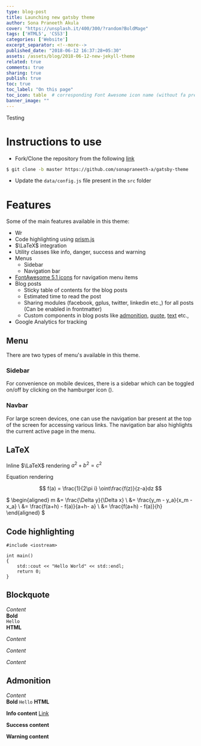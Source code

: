 ```yaml
---
type: blog-post
title: Launching new gatsby theme
author: Sona Praneeth Akula
cover: "https://unsplash.it/400/300/?random?BoldMage"
tags: ['HTML5', 'CSS3']
categories: ['Website']
excerpt_separator: <!--more-->
published_date: "2018-06-12 16:37:28+05:30"
assets: /assets/blog/2018-06-12-new-jekyll-theme
related: true
comments: true
sharing: true
publish: true
toc: true
toc_label: "On this page"
toc_icon: table  # corresponding Font Awesome icon name (without fa prefix)
banner_image: ""
---
```


Testing <!--more-->

# Instructions to use

- Fork/Clone the repository from the following [link](https://github.com/sonapraneeth-a/gatsby-theme)
```bash
$ git clone -b master https://github.com/sonapraneeth-a/gatsby-theme
```
- Update the ```data/config.js``` file present in the ```src``` folder

# Features

Some of the main features available in this theme:
- Wr
- Code highlighting using [prism.js](http://prismjs.com/)
- $\LaTeX$ integration
- Utility classes like <text type="info" markdown=true>info</text>, <text type="danger" markdown=true>danger</text>, <text type="success" markdown=true>success</text> and <text type="warning" markdown=true>warning</text>
- Menus
    - Sidebar
    - Navigation bar
- [FontAwesome 5.1 icons](https://fontawesome.com/) for navigation menu items
- Blog posts
    - Sticky table of contents for the blog posts
    - Estimated time to read the post
    - Sharing modules (facebook, gplus, twitter, linkedin etc.,) for all posts (Can be enabled in frontmatter)
    - Custom components in blog posts like [admonition](#admonition), [quote](#blockquote), [text](#text) etc.,
- Google Analytics for tracking

## Menu

There are two types of menu's available in this theme.

### Sidebar

For convenience on mobile devices, there is a sidebar which can be toggled on/off by clicking on the hamburger icon (<i class="fa fa-bars"></i>).

### Navbar

For large screen devices, one can use the navigation bar present at the top of the screen for accessing various links. The navigation bar also highlights the current active page in the menu.

## LaTeX

Inline $\LaTeX$ rendering $a^2 + b^2 = c^2$

Equation rendering

$$
f(a) = \frac{1}{2\pi i} \oint\frac{f(z)}{z-a}dz
$$

$
\begin{aligned}
    m &= \frac{\Delta y}{\Delta x} \\
      &= \frac{y_m - y_a}{x_m - x_a} \\
      &= \frac{f(a+h) - f(a)}{a+h- a} \\
      &= \frac{f(a+h) - f(a)}{h}
\end{aligned}
$

## Code highlighting

```cpp{1,5-6}
#include <iostream>

int main()
{
    std::cout << "Hello World" << std::endl;
    return 0;
}
```

## Blockquote

<quote
    type="info"
    markdown=true>
*Content*  
**Bold**  
```Hello```  
<strong>HTML</strong>
</quote>

<quote
    type="danger"
    markdown=true>
*Content*  
</quote>

<quote
    type="success"
    markdown=true>
*Content*  
</quote>

<quote
    type="warning"
    markdown=true>
*Content*  
</quote>

## Admonition

<admonition 
    type="danger"
    markdown=true
    title="Danger">
*Content*  
**Bold**
```Hello```
<strong>HTML</strong>
</admonition>

<admonition 
    type="info"
    markdown=true
    title="Information">
**Info content**
[Link](https://www.google.co.in)
</admonition>

<admonition 
    type="success"
    markdown=true
    title="Success">
**Success content**
</admonition>

<admonition 
    type="warning"
    markdown=true
    title="Warning">
**Warning content**
</admonition>
